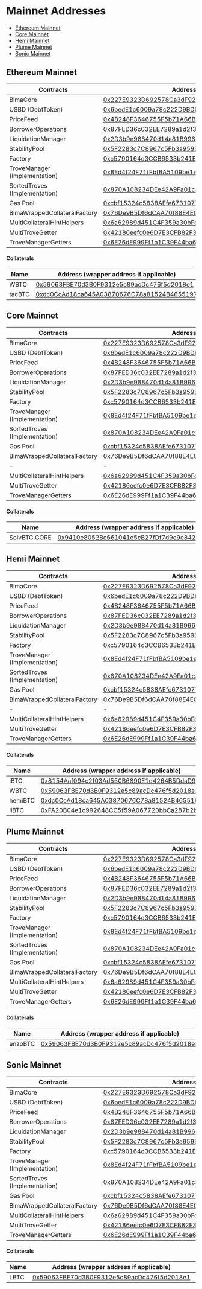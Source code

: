 # Mainnet Addresses

- [Ethereum Mainnet](#Ethereum-mainnet)
- [Core Mainnet](#Core-mainnet)
- [Hemi Mainnet](#Hemi-mainnet)
- [Plume Mainnet](#Plume-mainnet)
- [Sonic Mainnet](#Sonic-mainnet)

## Ethereum Mainnet

| Contracts                     | Address                                                                                                               |
| ----------------------------- | --------------------------------------------------------------------------------------------------------------------- |
| BimaCore                      | [0x227E9323D692578Ca3dF92b87d06625Df22380Ab](https://etherscan.io/address/0x227E9323D692578Ca3dF92b87d06625Df22380Ab) |
| USBD (DebtToken)              | [0x6bedE1c6009a78c222D9BDb7974bb67847fdB68c](https://etherscan.io/address/0x6bedE1c6009a78c222D9BDb7974bb67847fdB68c) |
| PriceFeed                     | [0x4B248F3646755F5b71A66BAe8C55C568809CbFf2](https://etherscan.io/address/0x4B248F3646755F5b71A66BAe8C55C568809CbFf2) |
| BorrowerOperations            | [0x87FED36c032EE7289a1d2f3C48798e4C7fCDfAEc](https://etherscan.io/address/0x87FED36c032EE7289a1d2f3C48798e4C7fCDfAEc) |
| LiquidationManager            | [0x2D3b9e988470d14a81B9965e4E5229AaE06b73BA](https://etherscan.io/address/0x2D3b9e988470d14a81B9965e4E5229AaE06b73BA) |
| StabilityPool                 | [0x5F2283c7C8967c5Fb3a959E63ea89865B882d627](https://etherscan.io/address/0x5F2283c7C8967c5Fb3a959E63ea89865B882d627) |
| Factory                       | [0xc5790164d3CCB6533b241EeE3Fd7f56862759376](https://etherscan.io/address/0xc5790164d3CCB6533b241EeE3Fd7f56862759376) |
| TroveManager (Implementation) | [0x8Ed4f24F71fFbfBA5109be1eD13c83b7cC657938](https://etherscan.io/address/0x8Ed4f24F71fFbfBA5109be1eD13c83b7cC657938) |
| SortedTroves (Implementation) | [0x870A108234DEe42A9Fa01c36368E5e4ea3C56b4A](https://etherscan.io/address/0x870A108234DEe42A9Fa01c36368E5e4ea3C56b4A) |
| Gas Pool                      | [0xcbf15324c5838AEfe6731077C55adC85bDaE8b89](https://etherscan.io/address/0xcbf15324c5838AEfe6731077C55adC85bDaE8b89) |
| BimaWrappedCollateralFactory  | [0x76De9B5Df6dCAA70f88E4E0949E17367c4129Dbf](https://etherscan.io/address/0x76De9B5Df6dCAA70f88E4E0949E17367c4129Dbf) |
| MultiCollateralHintHelpers    | [0x6a62989d451C4F359a30bFcEcE51Da8A313dD490](https://etherscan.io/address/0x6a62989d451C4F359a30bFcEcE51Da8A313dD490) |
| MultiTroveGetter              | [0x42186eefc0e6D7E3CFB82F3845671ef1600dCF6b](https://etherscan.io/address/0x42186eefc0e6D7E3CFB82F3845671ef1600dCF6b) |
| TroveManagerGetters           | [0x6E26dE999Ff1a1C39F44ba642E3B2F0e0CD7b1b1](https://etherscan.io/address/0x6E26dE999Ff1a1C39F44ba642E3B2F0e0CD7b1b1) |

#### Collaterals

| Name   | Address (wrapper address if applicable)                                                                               | TroveManager                                                                                                          | Oracle                                                                                                                |
| ------ | --------------------------------------------------------------------------------------------------------------------- | --------------------------------------------------------------------------------------------------------------------- | --------------------------------------------------------------------------------------------------------------------- |
| WBTC   | [0x59063FBE70d3B0F9312e5c89acDc476f5d2018e1](https://etherscan.io/address/0x59063FBE70d3B0F9312e5c89acDc476f5d2018e1) | [0xa20c3DC27C8c1A1aDC92E3b443607914Ed800FF2](https://etherscan.io/address/0xa20c3DC27C8c1A1aDC92E3b443607914Ed800FF2) | [0xF4030086522a5bEEa4988F8cA5B36dbC97BeE88c](https://etherscan.io/address/0xF4030086522a5bEEa4988F8cA5B36dbC97BeE88c) |
| tacBTC | [0xdc0CcAd18ca645A03870676C78a81524B4655197](https://etherscan.io/address/0xdc0CcAd18ca645A03870676C78a81524B4655197) | [0x29467211ad35f97cea26ae11da0c427836ec4c05](https://etherscan.io/address/0x29467211ad35f97cea26ae11da0c427836ec4c05) | [0xF4030086522a5bEEa4988F8cA5B36dbC97BeE88c](https://etherscan.io/address/0xF4030086522a5bEEa4988F8cA5B36dbC97BeE88c) |

## Core Mainnet

| Contracts                     | Address                                                                                                                   |
| ----------------------------- | ------------------------------------------------------------------------------------------------------------------------- |
| BimaCore                      | [0x227E9323D692578Ca3dF92b87d06625Df22380Ab](https://scan.coredao.org/address/0x227E9323D692578Ca3dF92b87d06625Df22380Ab) |
| USBD (DebtToken)              | [0x6bedE1c6009a78c222D9BDb7974bb67847fdB68c](https://scan.coredao.org/address/0x6bedE1c6009a78c222D9BDb7974bb67847fdB68c) |
| PriceFeed                     | [0x4B248F3646755F5b71A66BAe8C55C568809CbFf2](https://scan.coredao.org/address/0x4B248F3646755F5b71A66BAe8C55C568809CbFf2) |
| BorrowerOperations            | [0x87FED36c032EE7289a1d2f3C48798e4C7fCDfAEc](https://scan.coredao.org/address/0x87FED36c032EE7289a1d2f3C48798e4C7fCDfAEc) |
| LiquidationManager            | [0x2D3b9e988470d14a81B9965e4E5229AaE06b73BA](https://scan.coredao.org/address/0x2D3b9e988470d14a81B9965e4E5229AaE06b73BA) |
| StabilityPool                 | [0x5F2283c7C8967c5Fb3a959E63ea89865B882d627](https://scan.coredao.org/address/0x5F2283c7C8967c5Fb3a959E63ea89865B882d627) |
| Factory                       | [0xc5790164d3CCB6533b241EeE3Fd7f56862759376](https://scan.coredao.org/address/0xc5790164d3CCB6533b241EeE3Fd7f56862759376) |
| TroveManager (Implementation) | [0x8Ed4f24F71fFbfBA5109be1eD13c83b7cC657938](https://scan.coredao.org/address/0x8Ed4f24F71fFbfBA5109be1eD13c83b7cC657938) |
| SortedTroves (Implementation) | [0x870A108234DEe42A9Fa01c36368E5e4ea3C56b4A](https://scan.coredao.org/address/0x870A108234DEe42A9Fa01c36368E5e4ea3C56b4A) |
| Gas Pool                      | [0xcbf15324c5838AEfe6731077C55adC85bDaE8b89](https://scan.coredao.org/address/0xcbf15324c5838AEfe6731077C55adC85bDaE8b89) |
| BimaWrappedCollateralFactory  | [0x76De9B5Df6dCAA70f88E4E0949E17367c4129Dbf](https://scan.coredao.org/address/0x76De9B5Df6dCAA70f88E4E0949E17367c4129Dbf) |
| -                             | -                                                                                                                         |
| MultiCollateralHintHelpers    | [0x6a62989d451C4F359a30bFcEcE51Da8A313dD490](https://scan.coredao.org/address/0x6a62989d451C4F359a30bFcEcE51Da8A313dD490) |
| MultiTroveGetter              | [0x42186eefc0e6D7E3CFB82F3845671ef1600dCF6b](https://scan.coredao.org/address/0x42186eefc0e6D7E3CFB82F3845671ef1600dCF6b) |
| TroveManagerGetters           | [0x6E26dE999Ff1a1C39F44ba642E3B2F0e0CD7b1b1](https://scan.coredao.org/address/0x6E26dE999Ff1a1C39F44ba642E3B2F0e0CD7b1b1) |

#### Collaterals

| Name         | Address (wrapper address if applicable)                                                                                 | TroveManager                                                                                                            | Oracle                                                                                                                  |
| ------------ | ----------------------------------------------------------------------------------------------------------------------- | ----------------------------------------------------------------------------------------------------------------------- | ----------------------------------------------------------------------------------------------------------------------- |
| SolvBTC.CORE | [0x9410e8052Bc661041e5cB27fDf7d9e9e842af2aa](https://scan.coredao.org/token/0x9410e8052Bc661041e5cB27fDf7d9e9e842af2aa) | [0xD30A489A75780784C286DC2dfBd261579B373967](https://scan.coredao.org/token/0xD30A489A75780784C286DC2dfBd261579B373967) | [0xDA44aa5C42C020147625cCe1f1878075D106f92a](https://scan.coredao.org/token/0xDA44aa5C42C020147625cCe1f1878075D106f92a) |

## Hemi Mainnet

| Contracts                     | Address                                                                                                                    |
| ----------------------------- | -------------------------------------------------------------------------------------------------------------------------- |
| BimaCore                      | [0x227E9323D692578Ca3dF92b87d06625Df22380Ab](https://explorer.hemi.xyz/address/0x227E9323D692578Ca3dF92b87d06625Df22380Ab) |
| USBD (DebtToken)              | [0x6bedE1c6009a78c222D9BDb7974bb67847fdB68c](https://explorer.hemi.xyz/address/0x6bedE1c6009a78c222D9BDb7974bb67847fdB68c) |
| PriceFeed                     | [0x4B248F3646755F5b71A66BAe8C55C568809CbFf2](https://explorer.hemi.xyz/address/0x4B248F3646755F5b71A66BAe8C55C568809CbFf2) |
| BorrowerOperations            | [0x87FED36c032EE7289a1d2f3C48798e4C7fCDfAEc](https://explorer.hemi.xyz/address/0x87FED36c032EE7289a1d2f3C48798e4C7fCDfAEc) |
| LiquidationManager            | [0x2D3b9e988470d14a81B9965e4E5229AaE06b73BA](https://explorer.hemi.xyz/address/0x2D3b9e988470d14a81B9965e4E5229AaE06b73BA) |
| StabilityPool                 | [0x5F2283c7C8967c5Fb3a959E63ea89865B882d627](https://explorer.hemi.xyz/address/0x5F2283c7C8967c5Fb3a959E63ea89865B882d627) |
| Factory                       | [0xc5790164d3CCB6533b241EeE3Fd7f56862759376](https://explorer.hemi.xyz/address/0xc5790164d3CCB6533b241EeE3Fd7f56862759376) |
| TroveManager (Implementation) | [0x8Ed4f24F71fFbfBA5109be1eD13c83b7cC657938](https://explorer.hemi.xyz/address/0x8Ed4f24F71fFbfBA5109be1eD13c83b7cC657938) |
| SortedTroves (Implementation) | [0x870A108234DEe42A9Fa01c36368E5e4ea3C56b4A](https://explorer.hemi.xyz/address/0x870A108234DEe42A9Fa01c36368E5e4ea3C56b4A) |
| Gas Pool                      | [0xcbf15324c5838AEfe6731077C55adC85bDaE8b89](https://explorer.hemi.xyz/address/0xcbf15324c5838AEfe6731077C55adC85bDaE8b89) |
| BimaWrappedCollateralFactory  | [0x76De9B5Df6dCAA70f88E4E0949E17367c4129Dbf](https://explorer.hemi.xyz/address/0x76De9B5Df6dCAA70f88E4E0949E17367c4129Dbf) |
| -                             | -                                                                                                                          |
| MultiCollateralHintHelpers    | [0x6a62989d451C4F359a30bFcEcE51Da8A313dD490](https://explorer.hemi.xyz/address/0x6a62989d451C4F359a30bFcEcE51Da8A313dD490) |
| MultiTroveGetter              | [0x42186eefc0e6D7E3CFB82F3845671ef1600dCF6b](https://explorer.hemi.xyz/address/0x42186eefc0e6D7E3CFB82F3845671ef1600dCF6b) |
| TroveManagerGetters           | [0x6E26dE999Ff1a1C39F44ba642E3B2F0e0CD7b1b1](https://explorer.hemi.xyz/address/0x6E26dE999Ff1a1C39F44ba642E3B2F0e0CD7b1b1) |

#### Collaterals

| Name    | Address (wrapper address if applicable)                                                                                    | TroveManager                                                                                                               | Oracle                                                                                                                     |
| ------- | -------------------------------------------------------------------------------------------------------------------------- | -------------------------------------------------------------------------------------------------------------------------- | -------------------------------------------------------------------------------------------------------------------------- |
| iBTC    | [0x8154Aaf094c2f03Ad550B6890E1d4264B5DdaD9A](https://explorer.hemi.xyz/address/0x8154Aaf094c2f03Ad550B6890E1d4264B5DdaD9A) | [0x35052fFc80c2c681eAb675488394A40DCEb61823](https://explorer.hemi.xyz/address/0x35052fFc80c2c681eAb675488394A40DCEb61823) | [0xDA44aa5C42C020147625cCe1f1878075D106f92a](https://explorer.hemi.xyz/address/0xDA44aa5C42C020147625cCe1f1878075D106f92a) |
| WBTC    | [0x59063FBE70d3B0F9312e5c89acDc476f5d2018e1](https://explorer.hemi.xyz/address/0x59063FBE70d3B0F9312e5c89acDc476f5d2018e1) | [0xa20c3DC27C8c1A1aDC92E3b443607914Ed800FF2](https://explorer.hemi.xyz/address/0xa20c3DC27C8c1A1aDC92E3b443607914Ed800FF2) | [0xDA44aa5C42C020147625cCe1f1878075D106f92a](https://explorer.hemi.xyz/address/0xDA44aa5C42C020147625cCe1f1878075D106f92a) |
| hemiBTC | [0xdc0CcAd18ca645A03870676C78a81524B4655197](https://explorer.hemi.xyz/address/0xdc0CcAd18ca645A03870676C78a81524B4655197) | [0x29467211aD35f97cea26ae11Da0c427836eC4C05](https://explorer.hemi.xyz/address/0x29467211aD35f97cea26ae11Da0c427836eC4C05) | [0xDA44aa5C42C020147625cCe1f1878075D106f92a](https://explorer.hemi.xyz/address/0xDA44aa5C42C020147625cCe1f1878075D106f92a) |
| liBTC   | [0xFA20B04e1c992648CC5f59A067720bbCa287b2b0](https://explorer.hemi.xyz/address/0xFA20B04e1c992648CC5f59A067720bbCa287b2b0) | [0x23275c9719b3d329b90EA30713C44350325a10EB](https://explorer.hemi.xyz/address/0x23275c9719b3d329b90EA30713C44350325a10EB) | [0xDA44aa5C42C020147625cCe1f1878075D106f92a](https://explorer.hemi.xyz/address/0xDA44aa5C42C020147625cCe1f1878075D106f92a) |

## Plume Mainnet

| Contracts                     | Address                                                                                                                     |
| ----------------------------- | --------------------------------------------------------------------------------------------------------------------------- |
| BimaCore                      | [0x227E9323D692578Ca3dF92b87d06625Df22380Ab](https://explorer.plume.org/address/0x227E9323D692578Ca3dF92b87d06625Df22380Ab) |
| USBD (DebtToken)              | [0x6bedE1c6009a78c222D9BDb7974bb67847fdB68c](https://explorer.plume.org/address/0x6bedE1c6009a78c222D9BDb7974bb67847fdB68c) |
| PriceFeed                     | [0x4B248F3646755F5b71A66BAe8C55C568809CbFf2](https://explorer.plume.org/address/0x4B248F3646755F5b71A66BAe8C55C568809CbFf2) |
| BorrowerOperations            | [0x87FED36c032EE7289a1d2f3C48798e4C7fCDfAEc](https://explorer.plume.org/address/0x87FED36c032EE7289a1d2f3C48798e4C7fCDfAEc) |
| LiquidationManager            | [0x2D3b9e988470d14a81B9965e4E5229AaE06b73BA](https://explorer.plume.org/address/0x2D3b9e988470d14a81B9965e4E5229AaE06b73BA) |
| StabilityPool                 | [0x5F2283c7C8967c5Fb3a959E63ea89865B882d627](https://explorer.plume.org/address/0x5F2283c7C8967c5Fb3a959E63ea89865B882d627) |
| Factory                       | [0xc5790164d3CCB6533b241EeE3Fd7f56862759376](https://explorer.plume.org/address/0xc5790164d3CCB6533b241EeE3Fd7f56862759376) |
| TroveManager (Implementation) | [0x8Ed4f24F71fFbfBA5109be1eD13c83b7cC657938](https://explorer.plume.org/address/0x8Ed4f24F71fFbfBA5109be1eD13c83b7cC657938) |
| SortedTroves (Implementation) | [0x870A108234DEe42A9Fa01c36368E5e4ea3C56b4A](https://explorer.plume.org/address/0x870A108234DEe42A9Fa01c36368E5e4ea3C56b4A) |
| Gas Pool                      | [0xcbf15324c5838AEfe6731077C55adC85bDaE8b89](https://explorer.plume.org/address/0xcbf15324c5838AEfe6731077C55adC85bDaE8b89) |
| BimaWrappedCollateralFactory  | [0x76De9B5Df6dCAA70f88E4E0949E17367c4129Dbf](https://explorer.plume.org/address/0x76De9B5Df6dCAA70f88E4E0949E17367c4129Dbf) |
| MultiCollateralHintHelpers    | [0x6a62989d451C4F359a30bFcEcE51Da8A313dD490](https://explorer.plume.org/address/0x6a62989d451C4F359a30bFcEcE51Da8A313dD490) |
| MultiTroveGetter              | [0x42186eefc0e6D7E3CFB82F3845671ef1600dCF6b](https://explorer.plume.org/address/0x42186eefc0e6D7E3CFB82F3845671ef1600dCF6b) |
| TroveManagerGetters           | [0x6E26dE999Ff1a1C39F44ba642E3B2F0e0CD7b1b1](https://explorer.plume.org/address/0x6E26dE999Ff1a1C39F44ba642E3B2F0e0CD7b1b1) |

#### Collaterals

| Name    | Address (wrapper address if applicable)                                                                                     | TroveManager                                                                                                                | Oracle                                                                                                                      |
| ------- | --------------------------------------------------------------------------------------------------------------------------- | --------------------------------------------------------------------------------------------------------------------------- | --------------------------------------------------------------------------------------------------------------------------- |
| enzoBTC | [0x59063FBE70d3B0F9312e5c89acDc476f5d2018e1](https://explorer.plume.org/address/0x59063FBE70d3B0F9312e5c89acDc476f5d2018e1) | [0xa20c3DC27C8c1A1aDC92E3b443607914Ed800FF2](https://explorer.plume.org/address/0xa20c3DC27C8c1A1aDC92E3b443607914Ed800FF2) | [0xDA44aa5C42C020147625cCe1f1878075D106f92a](https://explorer.plume.org/address/0xDA44aa5C42C020147625cCe1f1878075D106f92a) |

## Sonic Mainnet

| Contracts                     | Address                                                                                                                |
| ----------------------------- | ---------------------------------------------------------------------------------------------------------------------- |
| BimaCore                      | [0x227E9323D692578Ca3dF92b87d06625Df22380Ab](https://sonicscan.org/address/0x227E9323D692578Ca3dF92b87d06625Df22380Ab) |
| USBD (DebtToken)              | [0x6bedE1c6009a78c222D9BDb7974bb67847fdB68c](https://sonicscan.org/address/0x6bedE1c6009a78c222D9BDb7974bb67847fdB68c) |
| PriceFeed                     | [0x4B248F3646755F5b71A66BAe8C55C568809CbFf2](https://sonicscan.org/address/0x4B248F3646755F5b71A66BAe8C55C568809CbFf2) |
| BorrowerOperations            | [0x87FED36c032EE7289a1d2f3C48798e4C7fCDfAEc](https://sonicscan.org/address/0x87FED36c032EE7289a1d2f3C48798e4C7fCDfAEc) |
| LiquidationManager            | [0x2D3b9e988470d14a81B9965e4E5229AaE06b73BA](https://sonicscan.org/address/0x2D3b9e988470d14a81B9965e4E5229AaE06b73BA) |
| StabilityPool                 | [0x5F2283c7C8967c5Fb3a959E63ea89865B882d627](https://sonicscan.org/address/0x5F2283c7C8967c5Fb3a959E63ea89865B882d627) |
| Factory                       | [0xc5790164d3CCB6533b241EeE3Fd7f56862759376](https://sonicscan.org/address/0xc5790164d3CCB6533b241EeE3Fd7f56862759376) |
| TroveManager (Implementation) | [0x8Ed4f24F71fFbfBA5109be1eD13c83b7cC657938](https://sonicscan.org/address/0x8Ed4f24F71fFbfBA5109be1eD13c83b7cC657938) |
| SortedTroves (Implementation) | [0x870A108234DEe42A9Fa01c36368E5e4ea3C56b4A](https://sonicscan.org/address/0x870A108234DEe42A9Fa01c36368E5e4ea3C56b4A) |
| Gas Pool                      | [0xcbf15324c5838AEfe6731077C55adC85bDaE8b89](https://sonicscan.org/address/0xcbf15324c5838AEfe6731077C55adC85bDaE8b89) |
| BimaWrappedCollateralFactory  | [0x76De9B5Df6dCAA70f88E4E0949E17367c4129Dbf](https://sonicscan.org/address/0x76De9B5Df6dCAA70f88E4E0949E17367c4129Dbf) |
| MultiCollateralHintHelpers    | [0x6a62989d451C4F359a30bFcEcE51Da8A313dD490](https://sonicscan.org/address/0x6a62989d451C4F359a30bFcEcE51Da8A313dD490) |
| MultiTroveGetter              | [0x42186eefc0e6D7E3CFB82F3845671ef1600dCF6b](https://sonicscan.org/address/0x42186eefc0e6D7E3CFB82F3845671ef1600dCF6b) |
| TroveManagerGetters           | [0x6E26dE999Ff1a1C39F44ba642E3B2F0e0CD7b1b1](https://sonicscan.org/address/0x6E26dE999Ff1a1C39F44ba642E3B2F0e0CD7b1b1) |

#### Collaterals

| Name | Address (wrapper address if applicable)                                                                                | TroveManager                                                                                                           | Oracle                                                                                                                 |
| ---- | ---------------------------------------------------------------------------------------------------------------------- | ---------------------------------------------------------------------------------------------------------------------- | ---------------------------------------------------------------------------------------------------------------------- |
| LBTC | [0x59063FBE70d3B0F9312e5c89acDc476f5d2018e1](https://sonicscan.org/address/0x59063FBE70d3B0F9312e5c89acDc476f5d2018e1) | [0xa20c3dc27c8c1a1adc92e3b443607914ed800ff2](https://sonicscan.org/address/0xa20c3dc27c8c1a1adc92e3b443607914ed800ff2) | [0x8Bcd59Cb7eEEea8e2Da3080C891609483dae53EF](https://sonicscan.org/address/0x8Bcd59Cb7eEEea8e2Da3080C891609483dae53EF) |
